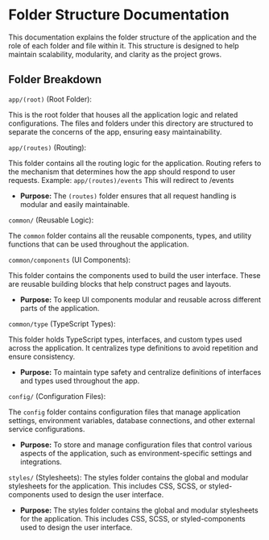 # Folder Structure Documentation

This documentation explains the folder structure of the application and the role of each folder and file within it. This structure is designed to help maintain scalability, modularity, and clarity as the project grows.

## Folder Breakdown
`app/(root)` (Root Folder):

This is the root folder that houses all the application logic and related configurations. The files and folders under this directory are structured to separate the concerns of the app, ensuring easy maintainability.

`app/(routes)` (Routing):

This folder contains all the routing logic for the application. Routing refers to the mechanism that determines how the app should respond to user requests. Example: `app/(routes)/events` This will redirect to /events

- **Purpose:** The `(routes)` folder ensures that all request handling is modular and easily maintainable.

`common/` (Reusable Logic):

The `common` folder contains all the reusable components, types, and utility functions that can be used throughout the application.

`common/components` (UI Components):

This folder contains the components used to build the user interface. These are reusable building blocks that help construct pages and layouts.

- **Purpose:** To keep UI components modular and reusable across different parts of the application.

`common/type` (TypeScript Types):

This folder holds TypeScript types, interfaces, and custom types used across the application. It centralizes type definitions to avoid repetition and ensure consistency.

- **Purpose:** To maintain type safety and centralize definitions of interfaces and types used throughout the app.

`config/` (Configuration Files):

The `config` folder contains configuration files that manage application settings, environment variables, database connections, and other external service configurations.

- **Purpose:** To store and manage configuration files that control various aspects of the application, such as environment-specific settings and integrations.

`styles/` (Stylesheets):
The styles folder contains the global and modular stylesheets for the application. This includes CSS, SCSS, or styled-components used to design the user interface.

- **Purpose:** The styles folder contains the global and modular stylesheets for the application. This includes CSS, SCSS, or styled-components used to design the user interface.

